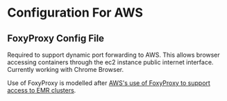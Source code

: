 # Configuration For AWS

## FoxyProxy Config File 
Required to support dynamic port forwarding to AWS.  This allows browser accessing containers through the ec2 instance public internet interface.  Currently working with Chrome Browser.

Use of FoxyProxy is modelled after [AWS's use of FoxyProxy to support access to EMR clusters](https://docs.aws.amazon.com/emr/latest/ManagementGuide/emr-connect-master-node-proxy.html).
